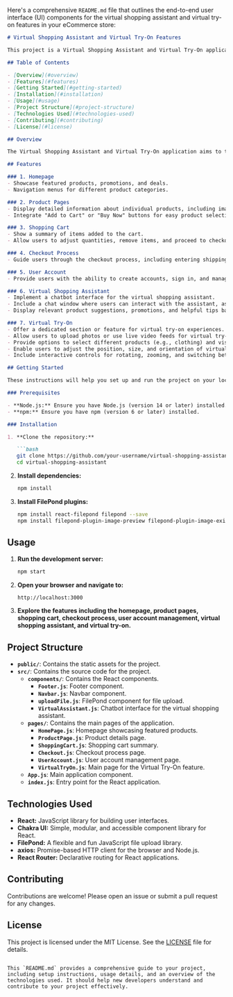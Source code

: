 Here's a comprehensive `README.md` file that outlines the end-to-end user interface (UI) components for the virtual shopping assistant and virtual try-on features in your eCommerce store:

```markdown
# Virtual Shopping Assistant and Virtual Try-On Features

This project is a Virtual Shopping Assistant and Virtual Try-On application built to enhance the shopping experience on an eCommerce platform. It incorporates a variety of features to provide users with an interactive, engaging, and seamless shopping experience.

## Table of Contents

- [Overview](#overview)
- [Features](#features)
- [Getting Started](#getting-started)
- [Installation](#installation)
- [Usage](#usage)
- [Project Structure](#project-structure)
- [Technologies Used](#technologies-used)
- [Contributing](#contributing)
- [License](#license)

## Overview

The Virtual Shopping Assistant and Virtual Try-On application aims to transform the online shopping experience by offering interactive and personalized features. Users can browse products, use a virtual assistant for recommendations, and virtually try on products before making a purchase.

## Features

### 1. Homepage
- Showcase featured products, promotions, and deals.
- Navigation menus for different product categories.

### 2. Product Pages
- Display detailed information about individual products, including images, descriptions, and pricing.
- Integrate "Add to Cart" or "Buy Now" buttons for easy product selection and purchase.

### 3. Shopping Cart
- Show a summary of items added to the cart.
- Allow users to adjust quantities, remove items, and proceed to checkout.

### 4. Checkout Process
- Guide users through the checkout process, including entering shipping and billing information, selecting payment methods, and reviewing orders before finalizing purchases.

### 5. User Account
- Provide users with the ability to create accounts, sign in, and manage their profiles, addresses, payment methods, and order history.

### 6. Virtual Shopping Assistant
- Implement a chatbot interface for the virtual shopping assistant.
- Include a chat window where users can interact with the assistant, ask questions, seek recommendations, and receive assistance throughout their shopping journey.
- Display relevant product suggestions, promotions, and helpful tips based on user queries and preferences.

### 7. Virtual Try-On
- Offer a dedicated section or feature for virtual try-on experiences.
- Allow users to upload photos or use live video feeds for virtual try-on sessions.
- Provide options to select different products (e.g., clothing) and visualize them on the user's image.
- Enable users to adjust the position, size, and orientation of virtual products for a customized try-on experience.
- Include interactive controls for rotating, zooming, and switching between product variants (e.g., colors, styles).

## Getting Started

These instructions will help you set up and run the project on your local machine for development and testing purposes.

### Prerequisites

- **Node.js:** Ensure you have Node.js (version 14 or later) installed.
- **npm:** Ensure you have npm (version 6 or later) installed.

### Installation

1. **Clone the repository:**

   ```bash
   git clone https://github.com/your-username/virtual-shopping-assistant.git
   cd virtual-shopping-assistant
   ```

2. **Install dependencies:**

   ```bash
   npm install
   ```

3. **Install FilePond plugins:**

   ```bash
   npm install react-filepond filepond --save
   npm install filepond-plugin-image-preview filepond-plugin-image-exif-orientation filepond-plugin-file-encode filepond-plugin-image-transform filepond-plugin-file-validate-size filepond-plugin-file-validate-type filepond-plugin-image-resize filepond-plugin-image-crop --save
   ```

## Usage

1. **Run the development server:**

   ```bash
   npm start
   ```

2. **Open your browser and navigate to:**

   ```
   http://localhost:3000
   ```

3. **Explore the features including the homepage, product pages, shopping cart, checkout process, user account management, virtual shopping assistant, and virtual try-on.**

## Project Structure

- **`public/`**: Contains the static assets for the project.
- **`src/`**: Contains the source code for the project.
  - **`components/`**: Contains the React components.
    - **`Footer.js`**: Footer component.
    - **`Navbar.js`**: Navbar component.
    - **`uploadFile.js`**: FilePond component for file upload.
    - **`VirtualAssistant.js`**: Chatbot interface for the virtual shopping assistant.
  - **`pages/`**: Contains the main pages of the application.
    - **`HomePage.js`**: Homepage showcasing featured products.
    - **`ProductPage.js`**: Product details page.
    - **`ShoppingCart.js`**: Shopping cart summary.
    - **`Checkout.js`**: Checkout process page.
    - **`UserAccount.js`**: User account management page.
    - **`VirtualTryOn.js`**: Main page for the Virtual Try-On feature.
  - **`App.js`**: Main application component.
  - **`index.js`**: Entry point for the React application.

## Technologies Used

- **React:** JavaScript library for building user interfaces.
- **Chakra UI:** Simple, modular, and accessible component library for React.
- **FilePond:** A flexible and fun JavaScript file upload library.
- **axios:** Promise-based HTTP client for the browser and Node.js.
- **React Router:** Declarative routing for React applications.

## Contributing

Contributions are welcome! Please open an issue or submit a pull request for any changes.

## License

This project is licensed under the MIT License. See the [LICENSE](LICENSE) file for details.
```

This `README.md` provides a comprehensive guide to your project, including setup instructions, usage details, and an overview of the technologies used. It should help new developers understand and contribute to your project effectively.